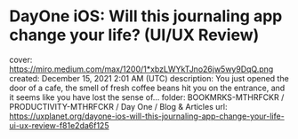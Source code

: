 # DayOne iOS: Will this journaling app change your life? (UI/UX Review)

cover: https://miro.medium.com/max/1200/1*xbzLWYkTJno26jw5wy9DqQ.png
created: December 15, 2021 2:01 AM (UTC)
description: You just opened the door of a cafe, the smell of fresh coffee beans hit you on the entrance, and it seems like you have lost the sense of…
folder: BOOKMRKS-MTHRFCKR / PRODUCTIVITY-MTHRFCKR / Day One / Blog & Articles
url: https://uxplanet.org/dayone-ios-will-this-journaling-app-change-your-life-ui-ux-review-f81e2da6f125